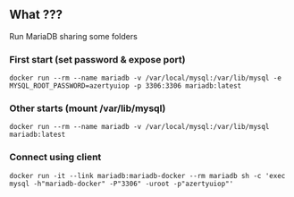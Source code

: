 ## What ???

Run MariaDB sharing some folders

### First start (set password & expose port)

```
docker run --rm --name mariadb -v /var/local/mysql:/var/lib/mysql -e MYSQL_ROOT_PASSWORD=azertyuiop -p 3306:3306 mariadb:latest
```

### Other starts (mount /var/lib/mysql)

```
docker run --rm --name mariadb -v /var/local/mysql:/var/lib/mysql mariadb:latest
```

### Connect using client

```
docker run -it --link mariadb:mariadb-docker --rm mariadb sh -c 'exec mysql -h"mariadb-docker" -P"3306" -uroot -p"azertyuiop"'
```
